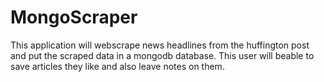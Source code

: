 # MongoScraper

This application will webscrape news headlines from the huffington post and put the scraped data in a mongodb database.
This user will beable to save articles they like and also leave notes on them. 
